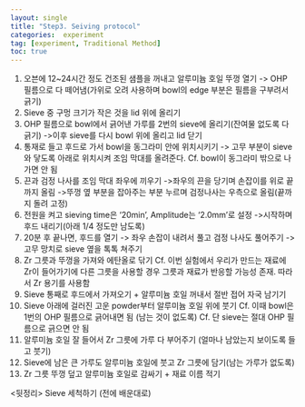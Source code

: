```yaml
---
layout: single
title: "Step3. Seiving protocol"
categories:  experiment
tag: [experiment, Traditional Method]
toc: true
---
```


1.	오븐에 12~24시간 정도 건조된 샘플을 꺼내고 알루미늄 호일 뚜껑 열기
-> OHP 필름으로 다 떼어냄(가위로 오려 사용하며 bowl의 edge 부분은 필름을 구부려서 긁기)
2.	Sieve 중 구멍 크기가 작은 것을 lid 위에 올리기
3.	OHP 필름으로 bowl에서 긁어낸 가루를 2번의 sieve에 올리기(잔여물 없도록 다 긁기)
->이후 sieve를 다시 bowl 위에 올리고 lid 닫기
4.	통재로 들고 후드로 가서 bowl을 동그라미 안에 위치시키기
-> 고무 부분이 sieve와 닿도록 아래로 위치시켜 조임 막대를 올려준다.
Cf. bowl이 동그라미 밖으로 나가면 안 됨
5.	끈과 검정 나사를 조임 막대 좌우에 끼우기
->좌우의 끈을 당기며 손잡이를 위로 끝까지 올림
->뚜껑 옆 부분을 잡아주는 부분 누르며 검정나사는 우측으로 올림(끝까지 돌려 고정)
6.	전원을 켜고 sieving time은 ‘20min’, Amplitude는 ‘2.0mm’로 설정
->시작하며 후드 내리기(아래 1/4 정도만 남도록)
7.	20분 후 끝나면, 후드를 열기 -> 좌우 손잡이 내려서 풀고 검정 나사도 풀어주기
-> 고무 망치로 sieve 옆을 톡톡 쳐주기
8.	Zr 그릇과 뚜껑을 가져와 에탄올로 닦기
Cf. 이번 실험에서 우리가 만드는 재료에 Zr이 들어가기에 다른 그릇을 사용할 경우 그릇과 재료가 반응할 가능성 존재. 따라서 Zr 용기를 사용함
9.	Sieve 통째로 후드에서 가져오기 + 알루미늄 호일 꺼내서 절반 접어 자국 남기기
10.	Sieve 아래에 걸러진 고운 powder부터 알루미늄 호일 위에 붓기
Cf. 이때 bowl은 1번의 OHP 필름으로 긁어내면 됨 (남는 것이 없도록)
Cf. 단 sieve는 절대 OHP 필름으로 긁으면 안 됨
11.	알루미늄 호일 잘 들어서 Zr 그릇에 가루 다 부어주기
(얼마나 남았는지 보이도록 들고 붓기)
12.	Sieve에 남은 큰 가루도 알루미늄 호일에 붓고 Zr 그릇에 담기(남는 가루가 없도록)
13.	Zr 그릇 뚜껑 덮고 알루미늄 호일로 감싸기 + 재료 이름 적기

<뒷정리>
Sieve 세척하기 (전에 배운대로)
